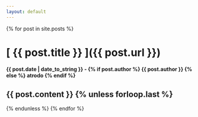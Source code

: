 ```yaml
---
layout: default
---
```


{% for post in site.posts %}
# [ {{ post.title }} ]({{ post.url }})
#### {{ post.date | date_to_string }} - {% if post.author %} {{ post.author }} {% else %} atrodo {% endif %}
  {{ post.content }}
  {% unless forloop.last %}
  ---
  {% endunless %}
{% endfor %}
